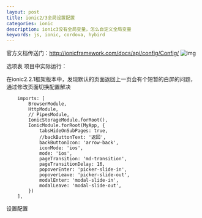 ```yaml
---
layout: post
title: ionic2/3全局设置配置
categories: ionic
description: ionic3没有全局变量，怎么自定义全局变量
keywords: js, ionic, cordova, hybird
---
```


官方文档传送门：http://ionicframework.com/docs/api/config/Config/
![img](https://github.com/xiedajian/xiedajian.github.io/tree/master/images/posts/ionic/global-set-config.png)

选项表
项目中实际运行：

在ionic2.2.1框架版本中，发现默认的页面返回上一页会有个短暂的白屏的问题，通过修改页面切换配置解决

```
    imports: [
        BrowserModule,
        HttpModule,
        // PipesModule,
        IonicStorageModule.forRoot(),
        IonicModule.forRoot(MyApp, {
            tabsHideOnSubPages: true,
            //backButtonText: '返回',
            backButtonIcon: 'arrow-back',
            iconMode: 'ios',
            mode: 'ios',
            pageTransition: 'md-transition',
            pageTransitionDelay: 16,
            popoverEnter: 'picker-slide-in',
            popoverLeave: 'picker-slide-out',
            modalEnter: 'modal-slide-in',
            modalLeave: 'modal-slide-out',
        })
    ],
```
设置配置
